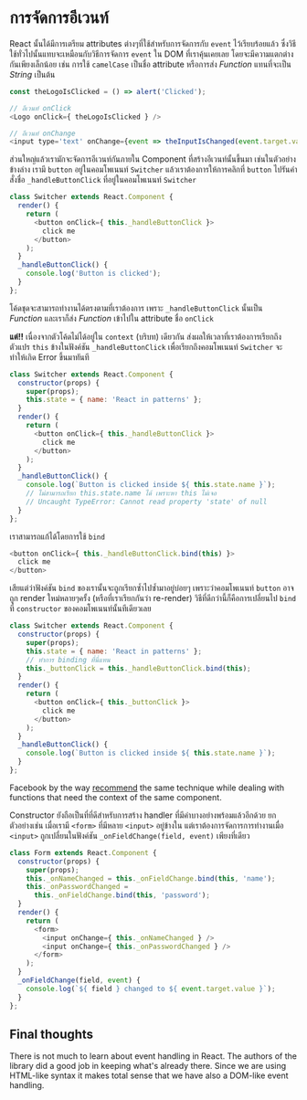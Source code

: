 # การจัดการอีเวนท์

React นั้นได้มีการเตรียม attributes ต่างๆที่ใช้สำหรับการจัดการกับ `event` ไว้เรียบร้อยแล้ว ซึ่งวิธีใช้ทั่วไปนั้นแทบจะเหมือนกับวิธีการจัดการ `event` ใน DOM ที่เราคุ้นเคยเลย โดยจะมีความแตกต่างกันเพียงเล็กน้อย เช่น การใช้ `camelCase` เป็นชื่อ attribute หรือการส่ง *Function* แทนที่จะเป็น *String* เป็นต้น

```js
const theLogoIsClicked = () => alert('Clicked');

// อีเวนท์ onClick
<Logo onClick={ theLogoIsClicked } />

// อีเวนท์ onChange
<input type='text' onChange={event => theInputIsChanged(event.target.value) } />
```

ส่วนใหญ่แล้วเรามักจะจัดการอีเวนท์กันภายใน Component ที่สร้างอีเวนท์นั้นขึ้นมา เช่นในตัวอย่างข้างล่าง เรามี `button` อยู่ในคอมโพเนนท์ `Switcher` แล้วเราต้องการให้การคลิกที่ `button` ไปรันคำสั่งชื่อ `_handleButtonClick` ที่อยู่ในคอมโพเนนท์ `Switcher`

```js
class Switcher extends React.Component {
  render() {
    return (
      <button onClick={ this._handleButtonClick }>
        click me
      </button>
    );
  }
  _handleButtonClick() {
    console.log('Button is clicked');
  }
};
```

โค้ดชุดจะสามารถทำงานได้ตรงตามที่เราต้องการ เพราะ `_handleButtonClick` นั้นเป็น *Function* และเราก็ส่ง *Function* เข้าไปใน attribute ชื่อ `onClick`

**แต่!!** เนื่องจากตัวโค้ดไม่ได้อยู่ใน `context` (บริบท) เดียวกัน ส่งผลให้เวลาที่เราต้องการเรียกถึงตัวแปร `this` ข้างในฟังค์ชัน `_handleButtonClick` เพื่อเรียกถึงคอมโพเนนท์ `Switcher` จะทำให้เกิด Error ขึ้นมาทันที

```js
class Switcher extends React.Component {
  constructor(props) {
    super(props);
    this.state = { name: 'React in patterns' };
  }
  render() {
    return (
      <button onClick={ this._handleButtonClick }>
        click me
      </button>
    );
  }
  _handleButtonClick() {
    console.log(`Button is clicked inside ${ this.state.name }`);
    // ไม่สามารถเรียก this.state.name ได้ เพราะหา this ไม่เจอ
    // Uncaught TypeError: Cannot read property 'state' of null
  }
};
```

เราสามารถแก้ได้โดยการใช้ `bind`

```js
<button onClick={ this._handleButtonClick.bind(this) }>
  click me
</button>
```

เสียแต่ว่าฟังค์ชัน `bind` ของเรานั้นจะถูกเรียกซ้ำไปซ้ำมาอยู่บ่อยๆ เพราะว่าคอมโพเนนท์ `button` อาจถูก render ใหม่หลายๆครั้ง (หรือที่เราเรียกกันว่า re-render) วิธีที่ดีกว่านี้ก็คือการเปลี่ยนไป `bind` ที่ `constructor` ของคอมโพเนนท์นั้นทีเดียวเลย

<span class="new-page"></span>

```js
class Switcher extends React.Component {
  constructor(props) {
    super(props);
    this.state = { name: 'React in patterns' };
    // ทำการ binding ที่นี่แทน
    this._buttonClick = this._handleButtonClick.bind(this);
  }
  render() {
    return (
      <button onClick={ this._buttonClick }>
        click me
      </button>
    );
  }
  _handleButtonClick() {
    console.log(`Button is clicked inside ${ this.state.name }`);
  }
};
```

Facebook by the way [recommend](https://reactjs.org/docs/handling-events.html) the same technique while dealing with functions that need the context of the same component.

Constructor ยังถือเป็นที่ที่ดีสำหรับการสร้าง handler ที่มีค่าบางอย่างพร้อมแล้วอีกด้วย ยกตัวอย่างเช่น เมื่อเรามี `<form>` ที่มีหลาย `<input>` อยู่ข้างใน แต่เราต้องการจัดการการทำงานเมื่อ `<input>` ถูกเปลี่ยนในฟังค์ชัน `_onFieldChange(field, event)` เพียงที่เดียว

<span class="new-page"></span>

```js
class Form extends React.Component {
  constructor(props) {
    super(props);
    this._onNameChanged = this._onFieldChange.bind(this, 'name');
    this._onPasswordChanged =
      this._onFieldChange.bind(this, 'password');
  }
  render() {
    return (
      <form>
        <input onChange={ this._onNameChanged } />
        <input onChange={ this._onPasswordChanged } />
      </form>
    );
  }
  _onFieldChange(field, event) {
    console.log(`${ field } changed to ${ event.target.value }`);
  }
};
```

## Final thoughts

There is not much to learn about event handling in React. The authors of the library did a good job in keeping what's already there. Since we are using HTML-like syntax it makes total sense that we have also a DOM-like event handling.
